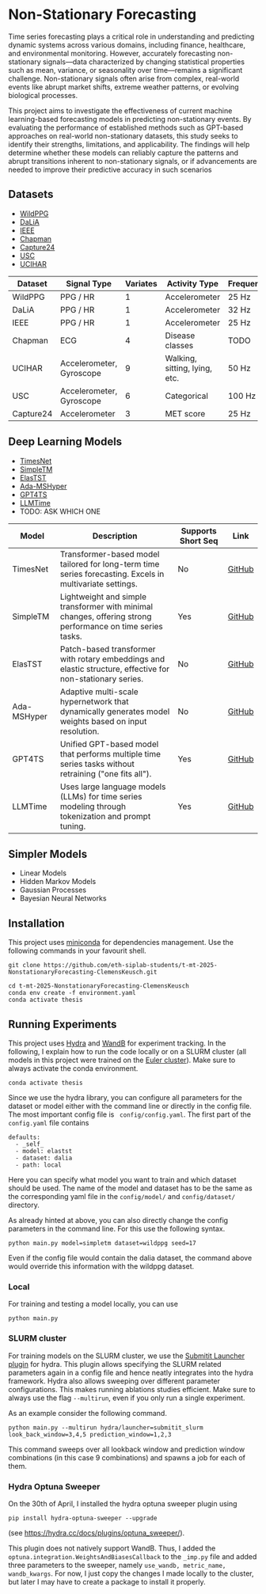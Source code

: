 # Non-Stationary Forecasting
Time series forecasting plays a critical role in understanding and predicting dynamic systems
across various domains, including finance, healthcare, and environmental monitoring. However,
accurately forecasting non-stationary signals—data characterized by changing statistical properties
such as mean, variance, or seasonality over time—remains a significant challenge. Non-stationary
signals often arise from complex, real-world events like abrupt market shifts, extreme weather
patterns, or evolving biological processes.

This project aims to investigate the effectiveness of current machine learning-based forecasting
models in predicting non-stationary events. By evaluating the performance of established methods
such as GPT-based approaches on real-world non-stationary datasets, this study seeks to identify
their strengths, limitations, and applicability. The findings will help determine whether these
models can reliably capture the patterns and abrupt transitions inherent to non-stationary signals,
or if advancements are needed to improve their predictive accuracy in such scenarios 


## Datasets

- [WildPPG](https://arxiv.org/abs/2412.17540)
- [DaLiA](https://archive.ics.uci.edu/dataset/495/ppg+dalia)
- [IEEE](https://ieeexplore.ieee.org/document/6905737) 
- [Chapman](https://www.nature.com/articles/s41597-020-0386-x) 
- [Capture24](https://arxiv.org/abs/2402.19229)
- [USC](https://dl.acm.org/doi/10.1145/2370216.2370438) 
- [UCIHAR](https://archive.ics.uci.edu/dataset/240/human+activity+recognition+using+smartphones)


| Dataset     | Signal Type              | Variates                  | Activity Type                     | Frequency | 
|-------------|--------------------------|---------------------------|-----------------------------------| -------- |
| WildPPG     | PPG / HR                    | 1          | Accelerometer                  |25 Hz |
| DaLiA       | PPG / HR | 1            | Accelerometer   | 32 Hz|
| IEEE        | PPG / HR           | 1            | Accelerometer  | 25 Hz|
| Chapman     | ECG                      | 4 | Disease classes | TODO|
| UCIHAR      | Accelerometer, Gyroscope | 9             | Walking, sitting, lying, etc.     | 50 Hz  | 
| USC         | Accelerometer, Gyroscope           | 6             | Categorical              | 100 Hz
| Capture24   | Accelerometer    | 3              | MET score      | 25 Hz |

## Deep Learning Models 

- [TimesNet](https://github.com/thuml/Time-Series-Library/)
- [SimpleTM](https://github.com/vsingh-group/SimpleTM/)
- [ElasTST](https://github.com/microsoft/ProbTS/tree/elastst)
- [Ada-MSHyper](https://github.com/shangzongjiang/Ada-MSHyper)
- [GPT4TS](https://github.com/DAMO-DI-ML/NeurIPS2023-One-Fits-All/)
- [LLMTime](https://github.com/ngruver/llmtime)
- TODO: ASK WHICH ONE

| Model        | Description | Supports Short Seq | Link |
|--------------|-------------|---------| ----- |
| TimesNet     | Transformer-based model tailored for long-term time series forecasting. Excels in multivariate settings.| No | [GitHub](https://github.com/thuml/Time-Series-Library/) |
| SimpleTM    | Lightweight and simple transformer with minimal changes, offering strong performance on time series tasks. | Yes| [GitHub](https://github.com/vsingh-group/SimpleTM/) |
| ElasTST   | Patch-based transformer with rotary embeddings and elastic structure, effective for non-stationary series. | No| [GitHub](https://github.com/microsoft/ProbTS/tree/elastst) |
| Ada-MSHyper  | Adaptive multi-scale hypernetwork that dynamically generates model weights based on input resolution. | No | [GitHub](https://github.com/shangzongjiang/Ada-MSHyper) |
| GPT4TS      | Unified GPT-based model that performs multiple time series tasks without retraining ("one fits all"). | Yes | [GitHub](https://github.com/DAMO-DI-ML/NeurIPS2023-One-Fits-All/) |
| LLMTime      |  Uses large language models (LLMs) for time series modeling through tokenization and prompt tuning. | Yes | [GitHub](https://github.com/ngruver/llmtime) |

## Simpler Models 
- Linear Models
- Hidden Markov Models
- Gaussian Processes
- Bayesian Neural Networks

## Installation 
This project uses [miniconda](https://www.anaconda.com/docs/getting-started/miniconda/install#quickstart-install-instructions) for dependencies management. Use the following commands in your favourit shell. 

```
git clone https://github.com/eth-siplab-students/t-mt-2025-NonstationaryForecasting-ClemensKeusch.git

cd t-mt-2025-NonstationaryForecasting-ClemensKeusch
conda env create -f environment.yaml
conda activate thesis 
```

## Running Experiments 
This project uses [Hydra](https://hydra.cc/) and  [WandB](https://wandb.ai/)  for experiment tracking. In the following, I explain how to run the code locally or on a SLURM cluster (all models in this project were trained on the [Euler cluster](https://scicomp.ethz.ch/wiki/Euler)). Make sure to always activate the conda environment. 
``` 
conda activate thesis
```
Since we use the hydra library, you can configure all parameters for the dataset or model either with the command line or directly in the config file. The most important config file is `` config/config.yaml``. 
The first part of the ``config.yaml`` file contains 
```
defaults:
  - _self_
  - model: elastst
  - dataset: dalia
  - path: local
```
Here you can specify what model you want to train and which dataset should be used. The name of the model and dataset has to be the same as the corresponding yaml file in the ``config/model/`` and ``config/dataset/`` directory. 

As already hinted at above, you can also directly change the config parameters in the command line. For this use the following syntax.
```
python main.py model=simpletm dataset=wildppg seed=17
```
Even if the config file would contain the dalia dataset, the command above would override this information with the wildppg dataset. 

### Local 
For training and testing a model locally, you can use 
```
python main.py 
```

### SLURM cluster
For training models on the SLURM cluster, we use the [Submitit Launcher plugin](https://hydra.cc/docs/plugins/submitit_launcher/) for hydra. This plugin allows specifying the SLURM related parameters again in a config file and hence neatly integrates into the hydra framework. Hydra also allows sweeping over different parameter configurations. This makes running ablations studies efficient. Make sure to always use the flag ``--multirun``, even if you only run a single experiment. 

As an example consider the following command.

```
python main.py --multirun hydra/launcher=submitit_slurm look_back_window=3,4,5 prediction_window=1,2,3
```
This command sweeps over all lookback window and prediction window combinations (in this case 9 combinations) and spawns a job for each of them. 


### Hydra Optuna Sweeper 
On the 30th of April, I installed the hydra optuna sweeper plugin using 
```
pip install hydra-optuna-sweeper --upgrade
```
(see https://hydra.cc/docs/plugins/optuna_sweeper/).

This plugin does not natively support WandB. Thus, I added the `optuna.integration.WeightsAndBiasesCallback` to the `_imp.py` file and added three parameters to the sweeper, namely `use_wandb, metric_name, wandb_kwargs`. 
For now, I just copy the changes I made locally to the cluster, but later I may have to create a package to install it properly. 
